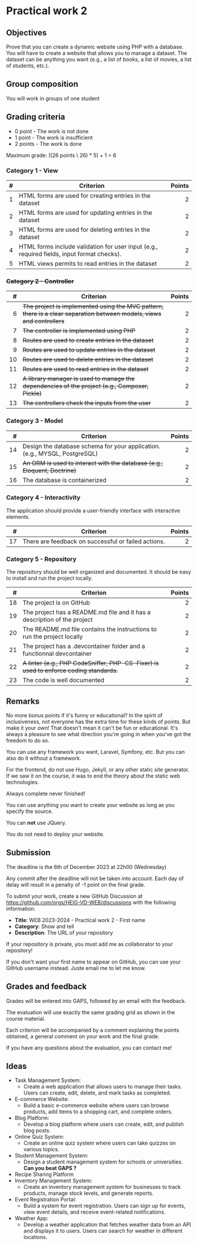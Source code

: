 # Practical work 2

## Objectives

Prove that you can create a dynamic website using PHP with a database. You will have to create a website that allows you to manage a dataset. The dataset can be anything you want (e.g., a list of books, a list of movies, a list of students, etc.).

## Group composition

You will work in groups of one student

## Grading criteria

- 0 point - The work is not done
- 1 point - The work is insufficient
- 2 points - The work is done

Maximum grade: ((26 points \\ 26) * 5) + 1 = 6

### Category 1 - View

| #   | Criterion                                                                                  | Points |
| --: | -----------------------------------------------------------------------------------------  | -----: |
| 1   | HTML forms are used for creating entries in the dataset                                    |      2 |
| 2   | HTML forms are used for updating entries in the dataset                                    |      2 |
| 3   | HTML forms are used for deleting entries in the dataset                                    |      2 |
| 4   | HTML forms include validation for user input (e.g., required fields, input format checks). |      2 |
| 5   | HTML views permits to read entries in the dataset                                          |      2 |

### ~~Category 2 - Controller~~

|  # | Criterion                                                                                                           | Points |
|---:|---------------------------------------------------------------------------------------------------------------------|-------:|
|  6 | ~~The project is implemented using the MVC pattern, there is a clear separation between models, views and controllers~~ |      2 |
|  7 | ~~The controller is implemented using PHP~~                                                                             |      2 |
|  8 | ~~Routes are used to create entries in the dataset~~                                                                    |      2 |
|  9 | ~~Routes are used to update entries in the dataset~~                                                                    |      2 |
| 10 | ~~Routes are used to delete entries in the dataset~~                                                                    |      2 |
| 11 | ~~Routes are used to read entries in the dataset~~                                                                      |      2 |
| 12 | ~~A library manager is used to manage the dependencies of the project (e.g., Composer, Pickle)~~                        |      2 |
| 13 | ~~The controllers check the inputs from the user~~                                                                      |      2 |

### Category 3 - Model

|  # | Criterion                                                                  | Points |
|---:|----------------------------------------------------------------------------|-------:|
| 14 | Design the database schema for your application. (e.g., MYSQL, PostgreSQL) |      2 |
| 15 | ~~An ORM is used to interact with the database (e.g., Eloquent, Doctrine)~~    |      2 |
| 16 | The database is containerized                                              |      2 |

### Category 4 - Interactivity

The application should provide a user-friendly interface with interactive elements.

|  # | Criterion                                           | Points |
|---:|-----------------------------------------------------|-------:|
| 17 | There are feedback on successful or failed actions. |      2 |

### Category 5 - Repository

The repository should be well organized and documented. It should be easy to install and run the project locally.

|  # | Criterion                                                                           | Points |
|---:|-------------------------------------------------------------------------------------|-------:|
| 18 | The project is on GitHub                                                            |      2 |
| 19 | The project has a README.md file and it has a description of the project            |      2 |
| 20 | The README.md file contains the instructions to run the project locally             |      2 |
| 21 | The project has a .devcontainer folder and a functionnal devcontainer               |      2 |
| 22 | ~~A linter (e.g., PHP CodeSniffer, PHP-CS-Fixer) is used to enforce coding standards.~~ |      2 |
| 23 | The code is well documented                                                         |      2 |

## Remarks

No more bonus points if it's funny or educational? In the spirit of inclusiveness, not everyone has the extra time for these kinds of points. But make it your own! That doesn't mean it can't be fun or educational. It's always a pleasure to see what direction you're going in when you've got the freedom to do so.

You can use any framework you want, Laravel, Symfony, etc. But you can also do it without a framework.

For the frontend, do not use Hugo, Jekyll, or any other static site generator. If we saw it on the course, it was to end the theory about the static web technologies.

Always complete never finished!

You can use anything you want to create your website as long as you specify the source.

You can **not** use JQuery.

You do not need to deploy your website.

## Submission

The deadline is the 6th of December 2023 at 22h00 (Wednesday)

Any commit after the deadline will not be taken into account. Each day of delay will result in a penalty of -1 point on the final grade.

To submit your work, create a new GitHub Discussion at <https://github.com/orgs/HEIG-VD-WEB/discussions> with the following information:

- **Title**: WEB 2023-2024 - Practical work 2 - First name
- **Category**: Show and tell
- **Description**: The URL of your repository

If your repository is private, you must add me as collaborator to your repository!

If you don't want your first name to appear on GitHub, you can use your GitHub username instead. Juste email me to let me know.

## Grades and feedback

Grades will be entered into GAPS, followed by an email with the feedback.

The evaluation will use exactly the same grading grid as shown in the course material.

Each criterion will be accompanied by a comment explaining the points obtained, a general comment on your work and the final grade.

If you have any questions about the evaluation, you can contact me!

## Ideas

- Task Management System:
	- Create a web application that allows users to manage their tasks. Users can create, edit, delete, and mark tasks as completed.
- E-commerce Website:
	- Build a basic e-commerce website where users can browse products, add items to a shopping cart, and complete orders.
- Blog Platform:
	- Develop a blog platform where users can create, edit, and publish blog posts.
- Online Quiz System:
	- Create an online quiz system where users can take quizzes on various topics.
- Student Management System:
	- Design a student management system for schools or universities. **Can you beat GAPS ?**
- Recipe Sharing Platform
- Inventory Management System:
	- Create an inventory management system for businesses to track products, manage stock levels, and generate reports.
- Event Registration Portal:
	- Build a system for event registration. Users can sign up for events, view event details, and receive event-related notifications.
- Weather App:
	- Develop a weather application that fetches weather data from an API and displays it to users. Users can search for weather in different locations.
